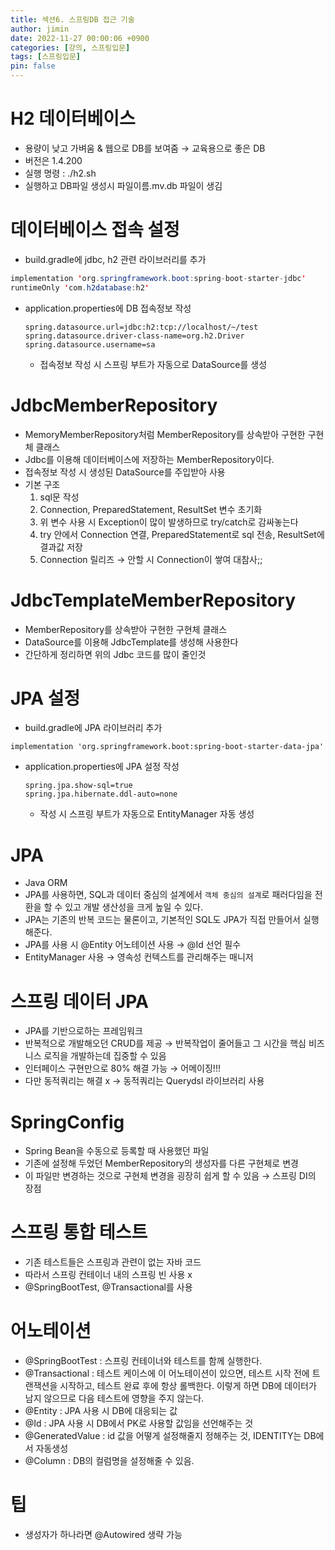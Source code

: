 ```yaml
---
title: 섹션6. 스프링DB 접근 기술
author: jimin
date: 2022-11-27 00:00:06 +0900
categories: [강의, 스프링입문]
tags: [스프링입문]
pin: false 
---
```


# H2 데이터베이스

- 용량이 낮고 가벼움 & 웹으로 DB를 보여줌 → 교육용으로 좋은 DB
- 버전은 1.4.200
- 실행 명령 : ./h2.sh
- 실행하고 DB파일 생성시 파일이름.mv.db 파일이 생김

# 데이터베이스 접속 설정

- build.gradle에 jdbc, h2 관련 라이브러리를 추가

```java
implementation 'org.springframework.boot:spring-boot-starter-jdbc'
runtimeOnly 'com.h2database:h2'
```

- application.properties에 DB 접속정보 작성
    
    ```
    spring.datasource.url=jdbc:h2:tcp://localhost/~/test
    spring.datasource.driver-class-name=org.h2.Driver
    spring.datasource.username=sa
    ```
    
    - 접속정보 작성 시 스프링 부트가 자동으로 DataSource를 생성

# JdbcMemberRepository

- MemoryMemberRepository처럼 MemberRepository를 상속받아 구현한 구현체 클래스
- Jdbc를 이용해 데이터베이스에 저장하는 MemberRepository이다.
- 접속정보 작성 시 생성된 DataSource를 주입받아 사용
- 기본 구조
    1. sql문 작성
    2. Connection, PreparedStatement, ResultSet 변수 초기화
    3. 위 변수 사용 시 Exception이 많이 발생하므로 try/catch로 감싸놓는다
    4. try 안에서 Connection 연결, PreparedStatement로 sql 전송, ResultSet에 결과값 저장
    5. Connection 릴리즈 → 안할 시 Connection이 쌓여 대참사;;

# JdbcTemplateMemberRepository

- MemberRepository를 상속받아 구현한 구현체 클래스
- DataSource를 이용해 JdbcTemplate를 생성해 사용한다
- 간단하게 정리하면 위의 Jdbc 코드를 많이 줄인것

# JPA 설정

- build.gradle에 JPA 라이브러리 추가

```
implementation 'org.springframework.boot:spring-boot-starter-data-jpa'
```

- application.properties에 JPA 설정 작성
    
    ```
    spring.jpa.show-sql=true
    spring.jpa.hibernate.ddl-auto=none
    ```
    
    - 작성 시 스프링 부트가 자동으로 EntityManager 자동 생성

# JPA

- Java ORM
- JPA를 사용하면, SQL과 데이터 중심의 설계에서 `객체 중심의 설계`로 패러다임을 전환을 할 수 있고 개발 생산성을 크게 높일 수 있다.
- JPA는 기존의 반복 코드는 물론이고, 기본적인 SQL도 JPA가 직접 만들어서 실행해준다.
- JPA를 사용 시 @Entity 어노테이션 사용 → @Id 선언 필수
- EntityManager 사용 → 영속성 컨텍스트를 관리해주는 매니저

# 스프링 데이터 JPA

- JPA를 기반으로하는 프레임워크
- 반복적으로 개발해오던 CRUD를 제공 → 반복작업이 줄어들고 그 시간을 핵심 비즈니스 로직을 개발하는데 집중할 수 있음
- 인터페이스 구현만으로 80% 해결 가능 → 어메이징!!!
- 다만 동적쿼리는 해결 x → 동적쿼리는 Querydsl 라이브러리 사용

# SpringConfig

- Spring Bean을 수동으로 등록할 때 사용했던 파일
- 기존에 설정해 두었던 MemberRepository의 생성자를 다른 구현체로 변경
- 이 파일만 변경하는 것으로 구현체 변경을 굉장히 쉽게 할 수 있음 → 스프링 DI의 장점

# 스프링 통합 테스트

- 기존 테스트들은 스프링과 관련이 없는 자바 코드
- 따라서 스프링 컨테이너 내의 스프링 빈 사용 x
- @SpringBootTest, @Transactional를 사용

# 어노테이션

- @SpringBootTest : 스프링 컨테이너와 테스트를 함께 실행한다.
- @Transactional : 테스트 케이스에 이 어노테이션이 있으면, 테스트 시작 전에 트랜잭션을 시작하고, 테스트 완료 후에 항상 롤백한다. 이렇게 하면 DB에 데이터가 남지 않으므로 다음 테스트에 영향을 주지 않는다.
- @Entity : JPA 사용 시 DB에 대응되는 값
- @Id : JPA 사용 시 DB에서 PK로 사용할 값임을 선언해주는 것
- @GeneratedValue : id 값을 어떻게 설정해줄지 정해주는 것, IDENTITY는 DB에서 자동생성
- @Column : DB의 컬럼명을 설정해줄 수 있음.

# 팁

- 생성자가 하나라면 @Autowired 생략 가능